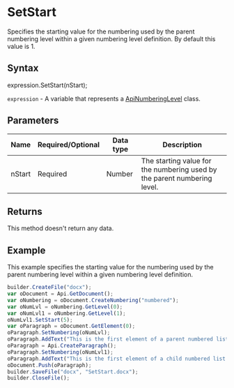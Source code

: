 # SetStart

Specifies the starting value for the numbering used by the parent numbering level within a given numbering level definition. By default this value is 1.

## Syntax

expression.SetStart(nStart);

`expression` - A variable that represents a [ApiNumberingLevel](../ApiNumberingLevel.md) class.

## Parameters

| **Name** | **Required/Optional** | **Data type** | **Description** |
| ------------- | ------------- | ------------- | ------------- |
| nStart | Required | Number | The starting value for the numbering used by the parent numbering level. |

## Returns

This method doesn't return any data.

## Example

This example specifies the starting value for the numbering used by the parent numbering level within a given numbering level definition.

```javascript
builder.CreateFile("docx");
var oDocument = Api.GetDocument();
var oNumbering = oDocument.CreateNumbering("numbered");
var oNumLvl = oNumbering.GetLevel(0);
var oNumLvl1 = oNumbering.GetLevel(1);
oNumLvl1.SetStart(5);
var oParagraph = oDocument.GetElement(0);
oParagraph.SetNumbering(oNumLvl);
oParagraph.AddText("This is the first element of a parent numbered list which starts with '1'");
oParagraph = Api.CreateParagraph();
oParagraph.SetNumbering(oNumLvl1);
oParagraph.AddText("This is the first element of a child numbered list which starts with 'e'");
oDocument.Push(oParagraph);
builder.SaveFile("docx", "SetStart.docx");
builder.CloseFile();
```
